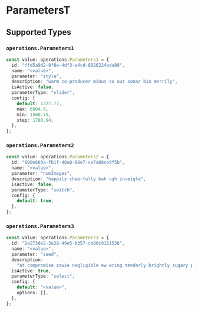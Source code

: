 # ParametersT


## Supported Types

### `operations.Parameters1`

```typescript
const value: operations.Parameters1 = {
  id: "ffd5a9d2-8f8e-4df3-a4cd-8926224bda88",
  name: "<value>",
  parameter: "style",
  description: "warm co-producer minus so out sonar bin merrily",
  isActive: false,
  parameterType: "slider",
  config: {
    default: 1327.77,
    max: 6004.9,
    min: 1500.75,
    step: 1780.94,
  },
};
```

### `operations.Parameters2`

```typescript
const value: operations.Parameters2 = {
  id: "600e603a-fb1f-40a8-88e7-ce7a88ce9f5b",
  name: "<value>",
  parameter: "numImages",
  description: "happily cheerfully bah ugh inveigle",
  isActive: false,
  parameterType: "switch",
  config: {
    default: true,
  },
};
```

### `operations.Parameters3`

```typescript
const value: operations.Parameters3 = {
  id: "2e273de2-3e28-49e5-b357-cb80c9111536",
  name: "<value>",
  parameter: "seed",
  description:
    "at compromise zowie negligible ew wring tenderly brightly sugary psst",
  isActive: true,
  parameterType: "select",
  config: {
    default: "<value>",
    options: [],
  },
};
```

